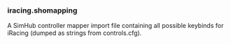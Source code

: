 ### iracing.shomapping
A SimHub controller mapper import file containing all possible keybinds for iRacing (dumped as strings from controls.cfg).